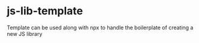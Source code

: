 # js-lib-template
Template can be used along with npx to handle the boilerplate of creating a new JS library
